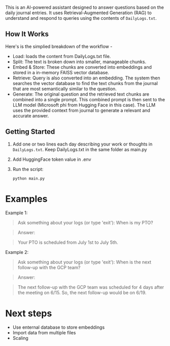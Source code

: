 
This is an AI-powered assistant designed to answer questions based on the daily journal entries. It uses Retrieval-Augmented Generation (RAG) to understand and respond to queries using the contents of `DailyLogs.txt`.

## How It Works
Here's is the simplied breakdown of the workflow -
- Load: loads the content from DailyLogs.txt file.
- Split: The text is broken down into smaller, manageable chunks.
- Embed & Store: These chunks are converted into embeddings and stored in a in-memory FAISS vector database.
- Retrieve: Query is also converted into an embedding. The system then searches the vector database to find the text chunks from the journal that are most semantically similar to the question.
- Generate: The original question and the retrieved text chunks are combined into a single prompt. This combined prompt is then sent to the LLM model (Microsoft phi from Hugging Face in this case). The LLM uses the provided context from journal to generate a relevant and accurate answer.

## Getting Started

1. Add one or two lines each day describing your work or thoughts in `DailyLogs.txt`. Keep DailyLogs.txt in the same folder as main.py
2. Add HuggingFace token value in .env
3. Run the script:

   ```bash
   python main.py

# Examples

Example 1:
> Ask something about your logs (or type 'exit'): When is my PTO?

> Answer: 

> Your PTO is scheduled from July 1st to July 5th.

Example 2:

> Ask something about your logs (or type 'exit'): When is the next follow-up with the GCP team?

> Answer:

> The next follow-up with the GCP team was scheduled for 4 days after the meeting on 6/15. So, the next follow-up would be on 6/19.

# Next steps
- Use enternal database to store embeddings
- Import data from multiple files
- Scaling

